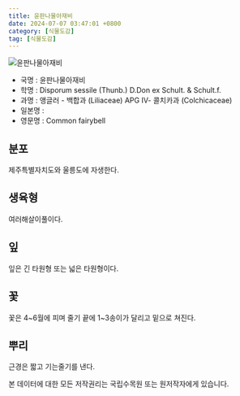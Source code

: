 ```yaml
---
title: 윤판나물아재비
date: 2024-07-07 03:47:01 +0800
category: [식물도감]
tag: [식물도감]
---
```




![윤판나물아재비](/fileUpload/plants/basic/Liliaceae/Disporum/647/647_1_th2.JPG)
- 국명 : 윤판나물아재비
- 학명 : Disporum sessile (Thunb.) D.Don ex Schult. & Schult.f.
- 과명 : 앵글러 - 백합과 (Liliaceae) APG Ⅳ- 콜치카과 (Colchicaceae)
- 일본명 : 
- 영문명 : Common fairybell


## 분포
제주특별자치도와 울릉도에 자생한다.
## 생육형
여러해살이풀이다.
## 잎
잎은 긴 타원형 또는 넓은 타원형이다.
## 꽃
꽃은 4~6월에 피며 줄기 끝에 1~3송이가 달리고 밑으로 쳐진다.
## 뿌리
근경은 짧고 기는줄기를 낸다.






본 데이터에 대한 모든 저작권리는 국립수목원 또는 원저작자에게 있습니다.
